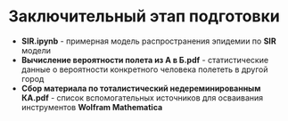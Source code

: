 # Заключительный этап подготовки
* **SIR.ipynb** - примерная модель распространения эпидемии по **SIR** модели
* **Вычисление вероятности полета из А в Б.pdf** - статистические данные о вероятности конкретного человека полететь в другой город
* **Сбор материала по тоталистический недереминированным КА.pdf** - список вспомогательных источников для осваивания инструментов **Wolfram Mathematica**
